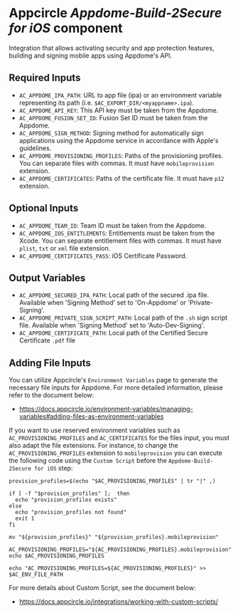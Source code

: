 # Appcircle _Appdome-Build-2Secure for iOS_ component

Integration that allows activating security and app protection features, building and signing mobile apps using Appdome's API.

## Required Inputs

- `AC_APPDOME_IPA_PATH`: URL to app file (ipa) or an environment variable representing its path (i.e. `$AC_EXPORT_DIR/<myappname>.ipa`).
- `AC_APPDOME_API_KEY`: This API key must be taken from the Appdome.
- `AC_APPDOME_FUSION_SET_ID`: Fusion Set ID must be taken from the Appdome.
- `AC_APPDOME_SIGN_METHOD`: Signing method for automatically sign applications using the Appdome service in accordance with Apple's guidelines.
- `AC_APPDOME_PROVISIONING_PROFILES`: Paths of the provisioning profiles. You can separate files with commas. It must have `mobileprovision` extension.
- `AC_APPDOME_CERTIFICATES`: Paths of the certificate file. It must have `p12` extension.

## Optional Inputs

- `AC_APPDOME_TEAM_ID`: Team ID must be taken from the Appdome.
- `AC_APPDOME_IOS_ENTITLEMENTS`: Entitlements must be taken from the Xcode. You can separate entitlement files with commas. It must have `plist`, `txt` or `xml` file extension.
- `AC_APPDOME_CERTIFICATES_PASS`: iOS Certificate Password.

## Output Variables

- `AC_APPDOME_SECURED_IPA_PATH`: Local path of the secured .ipa file. Available when 'Signing Method' set to 'On-Appdome' or 'Private-Signing'.
- `AC_APPDOME_PRIVATE_SIGN_SCRIPT_PATH`: Local path of the `.sh` sign script file. Available when 'Signing Method' set to 'Auto-Dev-Signing'.
- `AC_APPDOME_CERTIFICATE_PATH`: Local path of the Certified Secure Certificate `.pdf` file

## Adding File Inputs

You can utilize Appcircle's `Environment Variables` page to generate the necessary file inputs for Appdome. For more detailed information, please refer to the document below:
- https://docs.appcircle.io/environment-variables/managing-variables#adding-files-as-environment-variables

If you want to use reserved environment variables such as `AC_PROVISIONING_PROFILES` and `AC_CERTIFICATES` for the files input, you must also adapt the file extensions. For instance, to change the `AC_PROVISIONING_PROFILES` extension to `mobileprovision` you can execute the following code using the `Custom Script` before the `Appdome-Build-2Secure for iOS` step:
```
provision_profiles=$(echo "$AC_PROVISIONING_PROFILES" | tr "|" ,)

if [ -f "$provision_profiles" ];  then
  echo "provision_profiles exists"
else
  echo "provision_profiles not found"
  exit 1
fi

mv "${provision_profiles}" "${provision_profiles}.mobileprovision" 

AC_PROVISIONING_PROFILES="${AC_PROVISIONING_PROFILES}.mobileprovision"
echo $AC_PROVISIONING_PROFILES

echo "AC_PROVISIONING_PROFILES=${AC_PROVISIONING_PROFILES}" >> $AC_ENV_FILE_PATH
```

For more details about Custom Script, see the document below:
- https://docs.appcircle.io/integrations/working-with-custom-scripts/